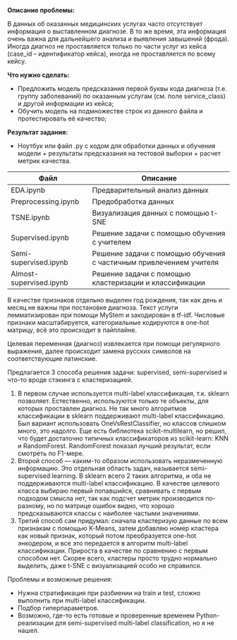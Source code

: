 **Описание проблемы:**

В данных об оказанных медицинских услугах часто отсутствует информация о выставленном диагнозе. В то же время, эта информация очень важна для дальнейшего анализа и выявления завышений (фрода). Иногда диагноз не проставляется только по части услуг из кейса (case_id – идентификатор кейса), иногда не проставляется по всему кейсу.
 
**Что нужно сделать:**
- Предложить модель предсказания первой буквы кода диагноза (т.е. группу заболеваний) по оказанным услугам (см. поле service_class) и другой информации из кейса;
- Обучить модель на подмножестве строк из данного файла и протестировать её качество;
    
**Результат задания:**
- Ноутбук или файл .py с кодом для обработки данных и обучения модели + результаты предсказания на тестовой выборки + расчет метрик качества.


| Файл | Описание |
|------|----------|
| EDA.ipynb | Предварительный анализ данных |
| Preprocessing.ipynb | Предобработка данных |
| TSNE.ipynb | Визуализация данных с помощью t-SNE |
| Supervised.ipynb | Решение задачи с помощью обучения с учителем |
| Semi-supervised.ipynb | Решение задачи с помощью обучения с частичным привлечением учителя |
| Almost-supervised.ipynb | Решение задачи с помощью кластеризации и классификации |


В качестве признаков отдельно выделен год рождения, так как день и месяц не важны при постановке диагноза. Текст услуги лемматизирован при помощи MyStem и закодирован в tf-idf. Числовые признаки масштабируется, категориальные кодируются в one-hot матрицу, всё это происходит в пайплайне.

Целевая переменная (диагноз) извлекается при помощи регулярного выражения, далее происходит замена русских символов на соответствующие латинские.

Предлагается 3 способа решения задачи: supervised, semi-supervised и что-то вроде стэкинга с кластеризацией. 
1. В первом случае используется multi-label классификация, т.к. sklearn позволяет. Естественно, используются только те объекты, для которых проставлен диагноз. Не так много алгоритмов классификации в sklearn поддерживают multi-label классификацию. Был вариант использовать OneVsRestClassifier, но классов слишком много, это надолго. Еще есть библиотека scikit-multilearn, но решил, что будет достаточно типичных классификаторов из scikit-learn: KNN и RandomForest. RandomForest показал лучший результат, если смотреть по F1-мере.
1. Второй способ — каким-то образом использовать неразмеченную информацию. Это отдельная область задач, называется semi-supervised learning. В sklearn всего 2 таких алгоритма, и оба не поддерживаются multi-label классификацию. В качестве целевого класса выбираю первый попавшийся, сравнивать с первым подходом смысла нет, так как подсчет метрик производится по-разному, но по матрице ошибок видно, что хорошо предсказываются классы с наиболее частыми значениями.
1. Третий способ сам придумал: сначала кластеризую данные по всем признакам с помощью K-Means, затем добавляю номер кластера как новый признак, который потом преобразуется one-hot энкодером, и все это передается в алгоритм multi-label классификации. Прироста в качестве по сравнению с первым способом нет. Скорее всего, кластеры просто трудно нормально выделить, даже t-SNE с визуализацией особо не справился.

Проблемы и возможные решения:
- Нужна стратификация при разбиении на train и test, сложно выполнить при multi-label классификации.
- Подбор гиперпараметров.
- Возможно, где-то есть готовые и проверенные временем Python-реализации для semi-supervised multi-label classification, но я не нашел.